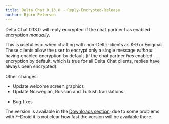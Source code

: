 ```yaml
---
title: Delta Chat 0.13.0 - Reply-Encrypted-Release
author: Björn Petersen
---
```


Delta Chat 0.13.0 will reply encrypted if the chat partner has enabled encryption _manually_.

This is useful esp. when chatting with non-Delta-clients as K-9 or Enigmail. These clients
allow the user to encrypt only a single message _without_ having enabled 
encryption by default (if the chat partner _has_ enabled encryption by default, which is true for all Delta Chat clients, 
replies have always been encrypted).

Other changes:

* Update welcome screen graphics
* Update Norwegian, Russian and Turkish translations
+ Bug fixes

The version is available in the [Downloads section](download); due to some 
problems with F-Droid it is not clear how fast the version will be available there.

